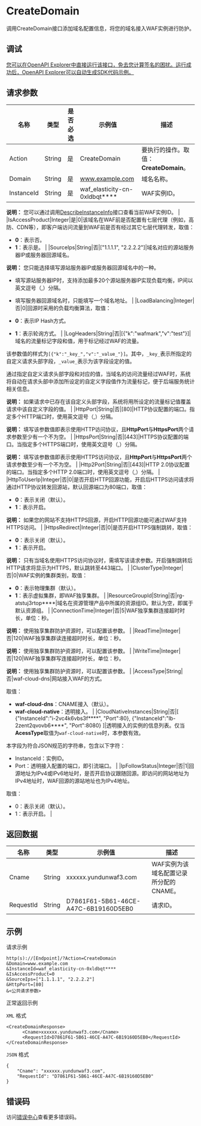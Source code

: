 # CreateDomain

调用CreateDomain接口添加域名配置信息，将您的域名接入WAF实例进行防护。

## 调试

[您可以在OpenAPI Explorer中直接运行该接口，免去您计算签名的困扰。运行成功后，OpenAPI Explorer可以自动生成SDK代码示例。](https://api.aliyun.com/#product=waf-openapi&api=CreateDomain&type=RPC&version=2019-09-10)

## 请求参数

|名称|类型|是否必选|示例值|描述|
|--|--|----|---|--|
|Action|String|是|CreateDomain|要执行的操作。取值：**CreateDomain**。 |
|Domain|String|是|www.example.com|域名名称。 |
|InstanceId|String|是|waf\_elasticity-cn-0xldbqt\*\*\*\*|WAF实例ID。

 **说明：** 您可以通过调用[DescribeInstanceInfo](~~140857~~)接口查看当前WAF实例ID。 |
|IsAccessProduct|Integer|是|0|该域名在WAF前是否配置有七层代理（例如，高防、CDN等），即客户端访问流量到WAF前是否有经过其它七层代理转发，取值：

 -   **0**：表示否。
-   **1**：表示是。 |
|SourceIps|String|否|\["1.1.1.1", "2.2.2.2"\]|域名对应的源站服务器IP或服务器回源域名。

 **说明：** 您只能选择填写源站服务器IP或服务器回源域名中的一种。

 -   填写源站服务器IP时，支持添加最多20个源站服务器IP实现负载均衡，IP间以英文逗号（,）分隔。
-   填写服务器回源域名时，只能填写一个域名地址。 |
|LoadBalancing|Integer|否|0|回源时采用的负载均衡算法，取值：

 -   **0**：表示IP Hash方式。
-   **1**：表示轮询方式。 |
|LogHeaders|String|否|\[\{"k":"wafmark","v":"test"\}\]|域名的流量标记字段和值，用于标记经过WAF的流量。

 该参数值的样式为`[{"k":"_key_","v":"_value_"}]`。其中，`_key_`表示所指定的自定义请求头部字段，`_value_`表示为该字段设定的值。

 通过指定自定义请求头部字段和对应的值，当域名的访问流量经过WAF时，系统将自动在请求头部中添加所设定的自定义字段值作为流量标记，便于后端服务统计相关信息。

 **说明：** 如果请求中已存在该自定义头部字段，系统将用所设定的流量标记值覆盖请求中该自定义字段的值。 |
|HttpPort|String|否|\[80\]|HTTP协议配置的端口。指定多个HTTP端口时，使用英文逗号（,）分隔。

 **说明：** 填写该参数值即表示使用HTTP访问协议，且**HttpPort**与**HttpsPort**两个请求参数至少有一个不为空。 |
|HttpsPort|String|否|\[443\]|HTTPS协议配置的端口。当指定多个HTTPS端口时，使用英文逗号（,）分隔。

 **说明：** 填写该参数值即表示使用HTTPS访问协议，且**HttpPort**与**HttpsPort**两个请求参数至少有一个不为空。 |
|Http2Port|String|否|\[443\]|HTTP 2.0协议配置的端口。当指定多个HTTP 2.0端口时，使用英文逗号（,）分隔。 |
|HttpToUserIp|Integer|否|0|是否开启HTTP回源功能，开启后HTTPS访问请求将通过HTTP协议转发回源站，默认回源端口为80端口，取值：

 -   **0**：表示关闭（默认）。
-   **1**：表示开启。

 **说明：** 如果您的网站不支持HTTPS回源，开启HTTP回源功能可通过WAF支持HTTPS访问。 |
|HttpsRedirect|Integer|否|0|是否开启HTTPS强制跳转，取值：

 -   **0**：表示关闭（默认）。
-   **1**：表示开启。

 **说明：** 只有当域名使用HTTPS访问协议时，需填写该请求参数。开启强制跳转后HTTP请求将显示为HTTPS，默认跳转至443端口。 |
|ClusterType|Integer|否|0|WAF实例的集群类别，取值：

 -   **0**：表示物理集群（默认）。
-   **1**：表示虚拟集群，即WAF独享集群。 |
|ResourceGroupId|String|否|rg-atstuj3rtop\*\*\*\*|域名在资源管理产品中所属的资源组ID。默认为空，即属于默认资源组。 |
|ConnectionTime|Integer|否|5|WAF独享集群连接超时时长，单位：秒。

 **说明：** 使用独享集群防护资源时，可以配置该参数。 |
|ReadTime|Integer|否|120|WAF独享集群读连接超时时长，单位：秒。

 **说明：** 使用独享集群防护资源时，可以配置该参数。 |
|WriteTime|Integer|否|120|WAF独享集群写连接超时时长，单位：秒。

 **说明：** 使用独享集群防护资源时，可以配置该参数。 |
|AccessType|String|否|waf-cloud-dns|网站接入WAF的方式。

 取值：

 -   **waf-cloud-dns**：CNAME接入（默认）。
-   **waf-cloud-native**：透明接入。 |
|CloudNativeInstances|String|否|\[ \{"InstanceId":"i-2vc4k6vbs3f\*\*\*\*", "Port":80\}, \{"InstanceId":"lb-2zent2qvovb6\*\*\*\*", "Port":8080\} \]|透明接入的实例的信息列表。仅当**AcessType**取值为`waf-cloud-native`时，本参数有效。

 本字段为符合JSON规范的字符串，包含以下字符：

 -   InstanceId：实例ID。
-   Port：透明接入配置的端口，即引流端口。 |
|IpFollowStatus|Integer|否|1|回源地址为IPv4或IPv6地址时，是否开启协议跟随回源。即访问的网站地址为IPv4地址时，WAF回源的源站地址也为IPv4地址。

 取值：

 -   0：表示关闭（默认）。
-   1：表示开启。 |

## 返回数据

|名称|类型|示例值|描述|
|--|--|---|--|
|Cname|String|xxxxxx.yundunwaf3.com|WAF实例为该域名配置记录所分配的CNAME。 |
|RequestId|String|D7861F61-5B61-46CE-A47C-6B19160D5EB0|请求ID。 |

## 示例

请求示例

```
http(s)://[Endpoint]/?Action=CreateDomain
&Domain=www.example.com
&InstanceId=waf_elasticity-cn-0xldbqt****
&IsAccessProduct=0
&SourceIps=["1.1.1.1", "2.2.2.2"]
&HttpPort=[80]
&<公共请求参数>
```

正常返回示例

`XML` 格式

```
<CreateDomainResponse>
	  <Cname>xxxxxx.yundunwaf3.com</Cname>
	  <RequestId>D7861F61-5B61-46CE-A47C-6B19160D5EB0</RequestId>
</CreateDomainResponse>
```

`JSON` 格式

```
{
	"Cname": "xxxxxx.yundunwaf3.com",
	"RequestId": "D7861F61-5B61-46CE-A47C-6B19160D5EB0"
}
```

## 错误码

访问[错误中心](https://error-center.alibabacloud.com/status/product/waf-openapi)查看更多错误码。

